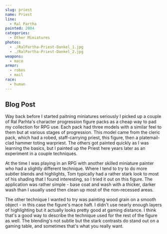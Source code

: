 ```yaml
---
slug: priest
name: Priest
line:
  - Ral Partha
painted: 2004
categories:
  - Other Miniatures
photos:
  - ./RalPartha-Priest-Dankel_1.jpg
  - ./RalPartha-Priest-Dankel_2.jpg
weapons:
  - mace
armor:
  - robes
  - mail
race:
  - human
---
```


## Blog Post

Way back before I started paitning miniatures seriously I picked up a couple of Ral Parhta's character progression figure packs as a cheap way to pad my collection for RPG use. Each pack had three models with a similar feel to them but at various stages of progression. This model came from the cleric pack, which had a robed, staff-carrying priest, this figure, then a platemail-clad hammer toting warpriest. The others got painted quickly as I was learning the basics, but I painted up the Priest here years later as an experiment in a couple techniques.

At the time I was playing in an RPG with another skilled miniature painter who had a slightly different technique. Where I tend to try to do more subtler blends and highlights, Tom typically had a rather stark look to most of his shading that I found interesting, so I tried it out on this figure. The application was rather simple - base coat and wash with a thicker, darker wash than I usually used then clean up most of the non-recessed areas.

The other technique I wanted to try was painting wood grain on a smooth object - in this case the figure's mace haft. I didn't use nearly enough layers of highlighting but it actually looks pretty good at gaming distance. I think that's a good way to describe the technique used for the rest of the figure as well. The blending's not subtle but the stark contrasts do stand out on a gaming table, and sometimes that's what you really want.
